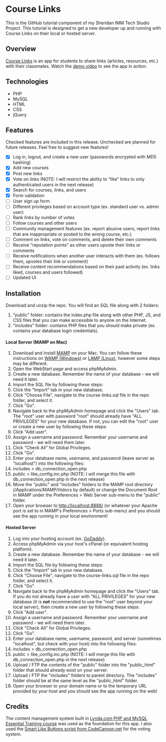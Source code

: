 # Course Links

This is the GitHub tutorial component of my Sheridan IMM Tech Studio Project. This tutorial is designed to get a new developer up and running with Course Links on their local or hosted server. 

## Overview
[Course Links](http://bit.ly/course-links-demo) is an app for students to share links (articles, resources, etc.) with their classmates. Watch the [demo video](https://www.youtube.com/watch?v=Bhli3L8BpnQ&feature=youtu.be) to see the app in action. 

## Technologies
* PHP
* MySQL
* HTML
* CSS
* jQuery

## Features
Checked features are included in this release. Unchecked are planned for future releases. Feel free to suggest new features!
- [x] Log in, logout, and create a new user (passwords encrypted with MD5 hashing)
- [x] Add new courses
- [x] Post new links 
- [x] Vote on links (NOTE: I will restrict the ability to “like” links to only authenticated users in the next release)
- [x] Search for courses, links, and users 
- [x] Form validation
- [ ] User sign up form
- [ ] Different privileges based on account type (ex. standard user vs. admin user)
- [ ] Rank links by number of votes
- [ ] Follow courses and other users
- [ ] Community management features (ex. report abusive users, report links that are inappropriate or posted to the wrong course, etc.)
- [ ] Comment on links, vote on comments, and delete their own comments
- [ ] Receive “reputation points” as other users upvote their links or comments
- [ ] Receive notifications when another user interacts with them (ex. follows them, upvotes their link or comment)
- [ ] Receive content recommendations based on their past activity (ex. links liked, courses and users followed)
- [ ] Updated UI

## Installation
Download and unzip the repo. You will find an SQL file along with 2 folders:
1. "public" folder: contains the index.php file along with other PHP, JS, and CSS files that you can make accessible to anyone on the Internet.
2. "includes" folder: contains PHP files that you should make private (ex. contains your database login credentials).
 
#### Local Server (MAMP on Mac)
1. Download and install [MAMP](https://www.mamp.info/en/) on your Mac. You can follow these instructions on [WAMP (Windows)](http://www.wampserver.com/en/) or [LAMP (Linux)](https://bitnami.com/stack/lamp/installer), however some steps may be different.
2. Open the WebStart page and access phpMyAdmin.
3. Create a new database. Remember the name of your database - we will need it later.
4. Import the SQL file by following these steps:
  1. Click the "Import" tab in your new database.
  2. Click "Choose File", navigate to the course-links.sql file in the repo folder, and select it. 
  3. Click "Go".
5. Navigate back to the phpMyAdmin homepage and click the "Users" tab. The "root" user with password "root" should already have "ALL PRIVILEGES" for your new database. If not, you can edit the "root" user or create a new user by following these steps:
  1. Click "Add user". 
  2. Assign a username and password. Remember your username and password - we will need them later.
  3. Click "Check All" for Global Privileges.
  4. Click "Go".
6. Enter your database name, username, and password (leave server as "localhost") into the following files:
  1. includes > db_connection_open.php
  2. public > like_config.inc.php (NOTE: I will merge this file with db_connection_open.php in the next release)
7. Move the "public" and "includes" folders to the MAMP root directory (/Applications/MAMP/htdocs by default) or change the Document Root in MAMP under the Preferences > Web Server sub-menu to the "public" folder.
8. Open your browser to [http://localhost:8888/](http://localhost:8888/) (or whatever your Apache port is set to in MAMP's Preferences > Ports sub-menu) and you should see the app running in your local environment!

#### Hosted Server
1. Log into your hosting account (ex. [GoDaddy](https://ca.godaddy.com/hosting/web-hosting)).
2. Access phpMyAdmin via your host's cPanel (or equivalent hosting platform).
3. Create a new database. Remember the name of your database - we will need it later.
4. Import the SQL file by following these steps:
  1. Click the "Import" tab in your new database.
  2. Click "Choose File", navigate to the course-links.sql file in the repo folder, and select it. 
  3. Click "Go".
5. Navigate back to the phpMyAdmin homepage and click the "Users" tab. If you do not already have a user with "ALL PRIVILEGES" for your new database (it is **not** recommended to use the "root" user beyond your local server), then create a new user by following these steps:
  1. Click "Add user". 
  2. Assign a username and password. Remember your username and password - we will need them later.
  3. Click "Check All" for Global Privileges.
  4. Click "Go".
6. Enter your database name, username, password, and server (sometimes "localhost", but check with your host) into the following files:
  1. includes > db_connection_open.php
  2. public > like_config.inc.php (NOTE: I will merge this file with db_connection_open.php in the next release)
7. Upload / FTP the contents of the "public" folder into the "public_html" folder that should already exist on your server.
8. Upload / FTP the "includes" folders to parent directory. The "includes" folder should be at the same level as the "public_html" folder.
9. Open your browser to your domain name or to the temporary URL provided by your host and you should see the app running on the web!

## Credits
The content management system built in [Lynda.com PHP and MySQL Essential Training course](https://www.lynda.com/MySQL-tutorials/PHP-MySQL-Essential-Training/119003-2.html) was used as the foundation for this app. I also used the [Smart Like Buttons script from CodeCanyon.net](https://codecanyon.net/item/smart-like-buttons/5299190?s_rank=4) for the voting system.

